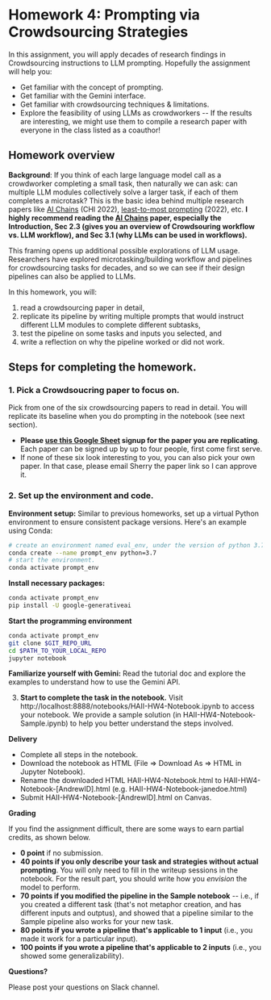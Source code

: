 # Homework 4: Prompting via Crowdsourcing Strategies

In this assignment, you will apply decades of research findings in Crowdsourcing instructions to LLM prompting. Hopefully the assignment will help you:

* Get familiar with the concept of prompting.
* Get familiar with the Gemini interface.
* Get familiar with crowdsourcing techniques & limitations.
* Explore the feasibility of using LLMs as crowdworkers -- If the results are interesting, we might use them to compile a research paper with everyone in the class listed as a coauthor!

## Homework overview

**Background**: If you think of each large language model call as a crowdworker completing a small task, then naturally we can ask: can multiple LLM modules collectively solve a larger task, if each of them completes a microtask?
This is the basic idea behind multiple research papers like [AI Chains](https://arxiv.org/pdf/2110.01691.pdf) (CHI 2022), [least-to-most prompting](https://arxiv.org/pdf/2205.10625.pdf) (2022), etc.
**I highly recommend reading the [AI Chains](https://arxiv.org/pdf/2110.01691.pdf) paper, especially the Introduction, Sec 2.3 (gives you an overview of Crowdsouring workflow vs. LLM workflow), and Sec 3.1 (why LLMs can be used in workflows).**

This framing opens up additional possible explorations of LLM usage. Researchers have explored microtasking/building workflow and pipelines for crowdsourcing tasks for decades, and so we can see if their design pipelines can also be applied to LLMs.

In this homework, you will:

1. read a crowdsourcing paper in detail,
2. replicate its pipeline by writing multiple prompts that would instruct different LLM modules to complete different subtasks,
3. test the pipeline on some tasks and inputs you selected, and
4. write a reflection on why the pipeline worked or did not work.


## Steps for completing the homework.

### 1. Pick a Crowdsoucring paper to focus on.

Pick from one of the six crowdsourcing papers to read in detail. You will replicate its baseline when you do prompting in the notebook (see next section).

- **Please [use this Google Sheet](https://docs.google.com/spreadsheets/d/1qM66oZ5YcSjqifegoyNgl3LFMaCfFHgoPe8isgckbXA/edit?usp=sharing) signup for the paper you are replicating**. Each paper can be signed up by up to four people, first come first serve.
- If none of these six look interesting to you, you can also pick your own paper. In that case, please email Sherry the paper link so I can approve it.


### 2. Set up the environment and code.

   **Environment setup:** Similar to previous homeworks, set up a virtual Python environment to ensure consistent package versions. Here's an example using Conda:

   ```bash
   # create an environment named eval_env, under the version of python 3.7
   conda create --name prompt_env python=3.7
   # start the environment.
   conda activate prompt_env
   ```

   **Install necessary packages:**

   ```bash 
   conda activate prompt_env 
   pip install -U google-generativeai
   ```

   **Start the programming environment**

   ```bash
   conda activate prompt_env
   git clone $GIT_REPO_URL 
   cd $PATH_TO_YOUR_LOCAL_REPO 
   jupyter notebook 
   ```


   **Familiarize yourself with Gemini:** Read the tutorial doc and explore the examples to understand how to use the Gemini API.  

3. **Start to complete the task in the notebook.** 
   Visit http://localhost:8888/notebooks/HAII-HW4-Notebook.ipynb to access your notebook. We provide a sample solution (in HAII-HW4-Notebook-Sample.ipynb) to help you better understand the steps involved.

**Delivery**

* Complete all steps in the notebook.
* Download the notebook as HTML (File => Download As => HTML in Jupyter Notebook).
* Rename the downloaded HTML  HAII-HW4-Notebook.html to  HAII-HW4-Notebook-[AndrewID].html (e.g.  HAII-HW4-Notebook-janedoe.html)
* Submit HAII-HW4-Notebook-[AndrewID].html on Canvas.

**Grading**

If you find the assignment difficult, there are some ways to earn partial credits, as shown below.

- **0 point** if no submission.
- **40 points if you only describe your task and strategies without actual prompting**. You will only need to fill in the writeup sessions in the notebook. For the result part, you should write how you _envision_ the model to perform.
- **70 points if you modified the pipeline in the Sample notebook** -- i.e., if you created a different task (that's not metaphor creation, and has different inputs and outptus), and showed that a pipeline similar to the Sample pipeline also works for your new task.
- **80 points if you wrote a pipeline that's applicable to 1 input** (i.e., you made it work for a particular input).
- **100 points if you wrote a pipeline that's applicable to 2 inputs** (i.e., you showed some generalizability).


**Questions?**

Please post your questions on Slack channel.
